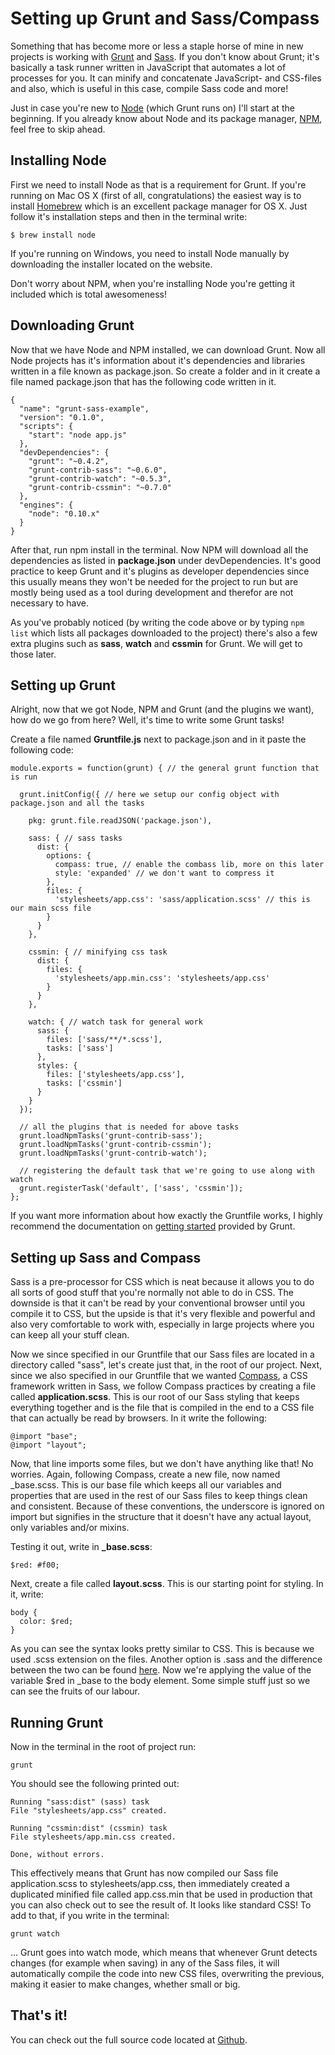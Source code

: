 # Setting up Grunt and Sass/Compass

Something that has become more or less a staple horse of mine in new projects is working with [Grunt](http://gruntjs.com/) and [Sass](http://sass-lang.com/). If you don't know about Grunt; it's basically a task runner written in JavaScript that automates a lot of processes for you. It can minify and concatenate JavaScript- and CSS-files and also, which is useful in this case, compile Sass code and more!

Just in case you're new to [Node](http://nodejs.org/) (which Grunt runs on) I'll start at the beginning. If you already know about Node and its package manager, [NPM](https://npmjs.org/), feel free to skip ahead.

## Installing Node

First we need to install Node as that is a requirement for Grunt. If you're running on Mac OS X (first of all, congratulations) the easiest way is to install [Homebrew](http://brew.sh/) which is an excellent package manager for OS X. Just follow it's installation steps and then in the terminal write:

    $ brew install node

If you're running on Windows, you need to install Node manually by downloading the installer located on the website.

Don't worry about NPM, when you're installing Node you're getting it included which is total awesomeness!

## Downloading Grunt

Now that we have Node and NPM installed, we can download Grunt. Now all Node projects has it's information about it's dependencies and libraries written in a file known as package.json.  So create a folder and in it create a file named package.json that has the following code written in it.

    {
      "name": "grunt-sass-example",
      "version": "0.1.0",
      "scripts": {
        "start": "node app.js"
      },
      "devDependencies": {
        "grunt": "~0.4.2",
        "grunt-contrib-sass": "~0.6.0",
        "grunt-contrib-watch": "~0.5.3",
        "grunt-contrib-cssmin": "~0.7.0"
      },
      "engines": {
        "node": "0.10.x"
      }
    }

After that, run npm install in the terminal. Now NPM will download all the dependencies as listed in __package.json__ under devDependencies. It's good practice to keep Grunt and it's plugins as developer dependencies since this usually means they won't be needed for the project to run but are mostly being used as a tool during development and therefor are not necessary to have.

As you've probably noticed (by writing the code above or by typing `npm list` which lists all packages downloaded to the project) there's also a few extra plugins such as __sass__, __watch__ and __cssmin__ for Grunt. We will get to those later.

## Setting up Grunt

Alright, now that we got Node, NPM and Grunt (and the plugins we want), how do we go from here? Well, it's time to write some Grunt tasks!

Create a file named __Gruntfile.js__ next to package.json and in it paste the following code:

    module.exports = function(grunt) { // the general grunt function that is run

      grunt.initConfig({ // here we setup our config object with package.json and all the tasks

        pkg: grunt.file.readJSON('package.json'),

        sass: { // sass tasks
          dist: {
            options: {
              compass: true, // enable the combass lib, more on this later
              style: 'expanded' // we don't want to compress it
            },
            files: {
              'stylesheets/app.css': 'sass/application.scss' // this is our main scss file
            }
          }
        },

        cssmin: { // minifying css task
          dist: {
            files: {
              'stylesheets/app.min.css': 'stylesheets/app.css'
            }
          }
        },

        watch: { // watch task for general work
          sass: {
            files: ['sass/**/*.scss'],
            tasks: ['sass']
          },
          styles: {
            files: ['stylesheets/app.css'],
            tasks: ['cssmin']
          }
        }
      });

      // all the plugins that is needed for above tasks
      grunt.loadNpmTasks('grunt-contrib-sass');
      grunt.loadNpmTasks('grunt-contrib-cssmin');
      grunt.loadNpmTasks('grunt-contrib-watch');

      // registering the default task that we're going to use along with watch
      grunt.registerTask('default', ['sass', 'cssmin']);
    };

If you want more information about how exactly the Gruntfile works, I highly recommend the documentation on [getting started](http://gruntjs.com/getting-started) provided by Grunt.

## Setting up Sass and Compass

Sass is a pre-processor for CSS which is neat because it allows you to do all sorts of good stuff that you're normally not able to do in CSS. The downside is that it can't be read by your conventional browser until you compile it to CSS, but the upside is that it's very flexible and powerful and also very comfortable to work with, especially in large projects where you can keep all your stuff clean.

Now we since specified in our Gruntfile that our Sass files are located in a directory called "sass", let's create just that, in the root of our project. Next, since we also specified in our Gruntfile that we wanted [Compass](http://compass-style.org/), a CSS framework written in Sass, we follow Compass practices by creating a file called __application.scss__. This is our root of our Sass styling that keeps everything together and is the file that is compiled in the end to a CSS file that can actually be read by browsers. In it write the following:

    @import "base";
    @import "layout";

Now, that line imports some files, but we don't have anything like that! No worries. Again, following Compass, create a new file, now named _base.scss. This is our base file which keeps all our variables and properties that are used in the rest of our Sass files to keep things clean and consistent. Because of these conventions, the underscore is ignored on import but signifies in the structure that it doesn't have any actual layout, only variables and/or mixins.

Testing it out, write in **_base.scss**:

    $red: #f00;

Next, create a file called __layout.scss__. This is our starting point for styling. In it, write:

    body {
      color: $red;
    }

As you can see the syntax looks pretty similar to CSS. This is because we used .scss extension on the files. Another option is .sass and the difference between the two can be found [here](http://sass-lang.com/documentation/file.SASS_REFERENCE.html#syntax). Now we're applying the value of the variable $red in _base to the body element. Some simple stuff just so we can see the fruits of our labour.

## Running Grunt

Now in the terminal in the root of project run:

    grunt

You should see the following printed out:

    Running "sass:dist" (sass) task
    File "stylesheets/app.css" created.

    Running "cssmin:dist" (cssmin) task
    File stylesheets/app.min.css created.

    Done, without errors.

This effectively means that Grunt has now compiled our Sass file application.scss to stylesheets/app.css, then immediately created a duplicated minified file called app.css.min that be used in production that you can also check out to see the result of. It looks like standard CSS! To add to that, if you write in the terminal:

    grunt watch

... Grunt goes into watch mode, which means that whenever Grunt detects changes (for example when saving) in any of the Sass files, it will automatically compile the code into new CSS files, overwriting the previous, making it easier to make changes, whether small or big.

## That's it!

You can check out the full source code located at [Github](https://github.com/andolf/grunt-sass-example).